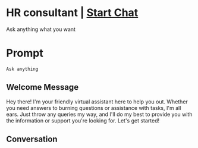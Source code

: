 

# HR consultant | [Start Chat](https://gptcall.net/chat.html?data=%7B%22contact%22%3A%7B%22id%22%3A%222JVG75iBAR_weY_lG23jl%22%2C%22flow%22%3Atrue%7D%7D)
Ask anything what you want

# Prompt

```
Ask anything
```

## Welcome Message
Hey there! I'm your friendly virtual assistant here to help you out. Whether you need answers to burning questions or assistance with tasks, I'm all ears. Just throw any queries my way, and I'll do my best to provide you with the information or support you're looking for. Let's get started!

## Conversation



